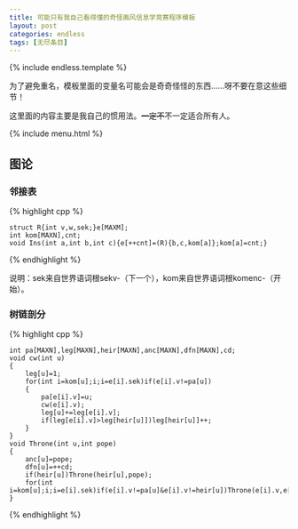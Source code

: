 ```yaml
---
title: 可能只有我自己看得懂的奇怪画风信息学竞赛程序模板
layout: post
categories: endless
tags: [无尽条目]
---
```


{% include endless.template %}

为了避免重名，模板里面的变量名可能会是奇奇怪怪的东西……呀不要在意这些细节！

这里面的内容主要是我自己的惯用法。<del>一定不</del>不一定适合所有人。

{% include menu.html %}

## 图论

### 邻接表

{% highlight cpp %}

	struct R{int v,w,sek;}e[MAXM];
	int kom[MAXN],cnt;
	void Ins(int a,int b,int c){e[++cnt]=(R){b,c,kom[a]};kom[a]=cnt;}

{% endhighlight %}

说明：sek来自世界语词根sekv-（下一个），kom来自世界语词根komenc-（开始）。

### 树链剖分

{% highlight cpp %}

	int pa[MAXN],leg[MAXN],heir[MAXN],anc[MAXN],dfn[MAXN],cd;
	void cw(int u)
	{
		leg[u]=1;
		for(int i=kom[u];i;i=e[i].sek)if(e[i].v!=pa[u])
		{
			pa[e[i].v]=u;
			cw(e[i].v);
			leg[u]+=leg[e[i].v];
			if(leg[e[i].v]>leg[heir[u]])leg[heir[u]]++;
		}
	}
	void Throne(int u,int pope)
	{
		anc[u]=pope;
		dfn[u]=++cd;
		if(heir[u])Throne(heir[u],pope);
		for(int i=kom[u];i;i=e[i].sek)if(e[i].v!=pa[u]&e[i].v!=heir[u])Throne(e[i].v,e[i].v);
	}

{% endhighlight %}